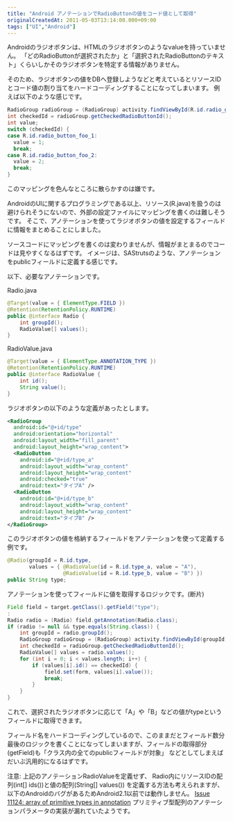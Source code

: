 ```yaml
---
title: "Android アノテーションでRadioButtonの値をコード値として取得"
originalCreatedAt: 2011-05-03T13:14:00.000+09:00
tags: ["UI","Android"]
---
```

Androidのラジオボタンは、HTMLのラジオボタンのようなvalueを持っていません。
「どのRadioButtonが選択されたか」と「選択されたRadioButtonのテキスト」くらいしかそのラジオボタンを特定する情報がありません。
<!--more-->
そのため、ラジオボタンの値をDBへ登録しようなどと考えているとリソースIDとコード値の割り当てをハードコーディングすることになってしまいます。
例えば以下のような感じです。

```java
RadioGroup radioGroup = (RadioGroup) activity.findViewById(R.id.radio_group_foo);
int checkedId = radioGroup.getCheckedRadioButtonId();
int value;
switch (checkedId) {
case R.id.radio_button_foo_1:
  value = 1;
  break;
case R.id.radio_button_foo_2:
  value = 2;
  break;
} 
```

このマッピングを色んなところに散らかすのは嫌です。

AndroidのUIに関するプログラミングである以上、リソース(R.java)を扱うのは避けられそうにないので、外部の設定ファイルにマッピングを書くのは難しそうです。
そこで、アノテーションを使ってラジオボタンの値を設定するフィールドに情報をまとめることにしました。

ソースコードにマッピングを書くのは変わりませんが、情報がまとまるのでコードは見やすくなるはずです。
イメージは、SAStrutsのような、アノテーションをpublicフィールドに定義する感じです。

以下、必要なアノテーションです。

Radio.java

```java
@Target(value = { ElementType.FIELD })
@Retention(RetentionPolicy.RUNTIME)
public @interface Radio {
    int groupId();
    RadioValue[] values();
}
```

RadioValue.java

```java
@Target(value = { ElementType.ANNOTATION_TYPE })
@Retention(RetentionPolicy.RUNTIME)
public @interface RadioValue {
    int id();
    String value();
}
```

ラジオボタンの以下のような定義があったとします。

```xml
<RadioGroup
  android:id="@+id/type"
  android:orientation="horizontal"
  android:layout_width="fill_parent"
  android:layout_height="wrap_content">
  <RadioButton
    android:id="@+id/type_a"
    android:layout_width="wrap_content"
    android:layout_height="wrap_content"
    android:checked="true"
    android:text="タイプA" />
  <RadioButton
    android:id="@+id/type_b"
    android:layout_width="wrap_content"
    android:layout_height="wrap_content"
    android:text="タイプB" />
</RadioGroup>
```

このラジオボタンの値を格納するフィールドをアノテーションを使って定義する例です。

```java
@Radio(groupId = R.id.type,
       values = { @RadioValue(id = R.id.type_a, value = "A"),
                  @RadioValue(id = R.id.type_b, value = "B") })
public String type;
```

アノテーションを使ってフィールドに値を取得するロジックです。(断片)

```java
Field field = target.getClass().getField("type");
:
Radio radio = (Radio) field.getAnnotation(Radio.class);
if (radio != null && type.equals(String.class)) {
    int groupId = radio.groupId();
    RadioGroup radioGroup = (RadioGroup) activity.findViewById(groupId);
    int checkedId = radioGroup.getCheckedRadioButtonId();
    RadioValue[] values = radio.values();
    for (int i = 0; i < values.length; i++) {
        if (values[i].id() == checkedId) {
            field.set(form, values[i].value());
            break;
        }
    }
}
```

これで、選択されたラジオボタンに応じて「A」や「B」などの値がtypeというフィールドに取得できます。

フィールド名をハードコーディングしているので、このままだとフィールド数分最後のロジックを書くことになってしまいますが、フィールドの取得部分(getField)も「クラス内の全てのpublicフィールドが対象」
などとしてしまえばだいぶ汎用的になるはずです。

注意:
上記のアノテーションRadioValueを定義せず、
Radio内にリソースIDの配列(int[] ids())と値の配列(String[] values())
を定義する方法も考えられますが、以下のAndroidのバグがあるためAndroid2.1以前では動作しません。
[Issue 11124: array of primitive types in annotation](http://code.google.com/p/android/issues/detail?id=11124)
プリミティブ型配列のアノテーションパラメータの実装が漏れていたようです。
